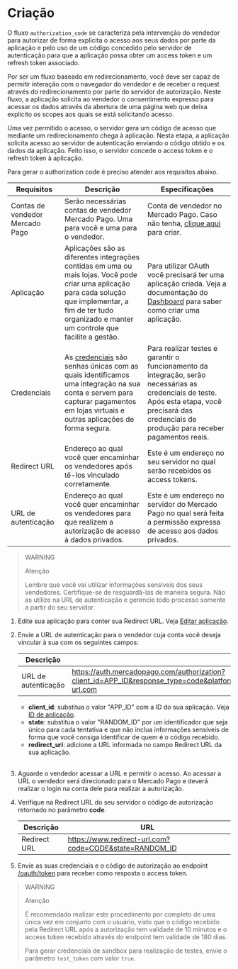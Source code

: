 # Criação
 
O fluxo `authorization_code` se caracteriza pela intervenção do vendedor para autorizar de forma explícita o acesso aos seus dados por parte da aplicação e pelo uso de um código concedido pelo servidor de autenticação para que a aplicação possa obter um access token e um refresh token associado.
 
Por ser um fluxo baseado em redirecionamento, você deve ser capaz de permitir interação com o navegador do vendedor e de receber o request através do redirecionamento por parte do servidor de autorização. Neste fluxo, a aplicação solicita ao vendedor o consentimento expresso para acessar os dados através da abertura de uma página web que deixa explícito os scopes aos quais se está solicitando acesso.
  
Uma vez permitido o acesso, o servidor gera um código de acesso que mediante um redirecionamento chega à aplicação. Nesta etapa, a aplicação solicita acesso ao servidor de autenticação enviando o código obtido e os dados da aplicação. Feito isso, o servidor concede o access token e o refresh token à aplicação.
 
Para gerar o authorization code é preciso atender aos requisitos abaixo.
 
| Requisitos | Descrição | Especificações |
| --- | --- | --- |
| Contas de vendedor Mercado Pago | Serão necessárias contas de vendedor Mercado Pago. Uma para você e uma para o vendedor. | Conta de vendedor no Mercado Pago. Caso não tenha, [clique aqui](https://www.mercadopago[FAKER][URL][DOMAIN]/hub/registration/landing) para criar. |
| Aplicação | Aplicações são as diferentes integrações contidas em uma ou mais lojas. Você pode criar uma aplicação para cada solução que implementar, a fim de ter tudo organizado e manter um controle que facilite a gestão. | Para utilizar OAuth você precisará ter uma aplicação criada. Veja a documentação do [Dashboard](https://www.mercadopago[FAKER][URL][DOMAIN]/developers/pt/guides/additional-content/your-integrations/introduction) para saber como criar uma aplicação. |
| Credenciais | As [credenciais](/developers/pt/guides/additional-content/credentials/credentials) são senhas únicas com as quais identificamos uma integração na sua conta e servem para capturar pagamentos em lojas virtuais e outras aplicações de forma segura. | Para realizar testes e garantir o funcionamento da integração, serão necessárias as credenciais de teste. Após esta etapa, você precisará das credenciais de produção para receber pagamentos reais. |
| Redirect URL | Endereço ao qual você quer encaminhar os vendedores após tê-los vinculado corretamente. | Este é um endereço no seu servidor no qual serão recebidos os access tokens. |
| URL de autenticação | Endereço ao qual você quer encaminhar os vendedores para que realizem a autorização de acesso à dados privados. | Este é um endereço no servidor do Mercado Pago no qual será feita a permissão expressa de acesso aos dados privados. |
 
> WARNING
>
> Atenção
>
> Lembre que você vai utilizar informações sensíveis dos seus vendedores. Certifique-se de resguardá-las de maneira segura. Não as utilize na URL de autenticação e gerencie todo processo somente a partir do seu servidor.
 
1. Edite sua aplicação para conter sua Redirect URL. Veja [Editar aplicação](/developers/pt/guides/additional-content/dashboard/applications).
2. Envie a URL de autenticação para o vendedor cuja conta você deseja vincular à sua com os seguintes campos:

   |Descrição|URL| 
   |---|---|
   | URL de autenticação | https://auth.mercadopago.com/authorization?client_id=APP_ID&response_type=code&platform_id=mp&state=RANDOM_ID&redirect_uri=https://www.redirect-url.com |
     * **client_id**: substitua o valor "APP_ID" com a ID do sua aplicação. Veja [ID de aplicação](/developers/pt/guides/additional-content/dashboard/applications).
     * **state**: substitua o valor "RANDOM_ID" por um identificador que seja único para cada tentativa e que não inclua informações sensíveis de forma que você consiga identificar de quem é o código recebido.
     * **redirect_uri**: adicione a URL informada no campo Redirect URL da sua aplicação.
     <br/>
3. Aguarde o vendedor acessar a URL e permitir o acesso. Ao acessar a URL o vendedor será direcionado para o Mercado Pago e deverá realizar o login na conta dele para realizar a autorização.
4. Verifique na Redirect URL do seu servidor o código de autorização retornado no parâmetro **code**.

   |Descrição|URL| 
   |---|---|
   | Redirect URL | https://www.redirect-url.com?code=CODE&state=RANDOM_ID |
 
5. Envie as suas credenciais e o código de autorização ao endpoint [/oauth/token](/developers/pt/reference/oauth/_oauth_token/post) para receber como resposta o access token.
 
> WARNING
>
> Atenção
>
> É recomendado realizar este procedimento por completo de uma única vez em conjunto com o usuário, visto que o código recebido pela Redirect URL após a autorização tem validade de 10 minutos e o access token recebido através do endpoint tem validade de 180 dias.
> 
> Para gerar credenciais de sandbox para realização de testes, envie o parâmetro `test_token` com valor `true`.